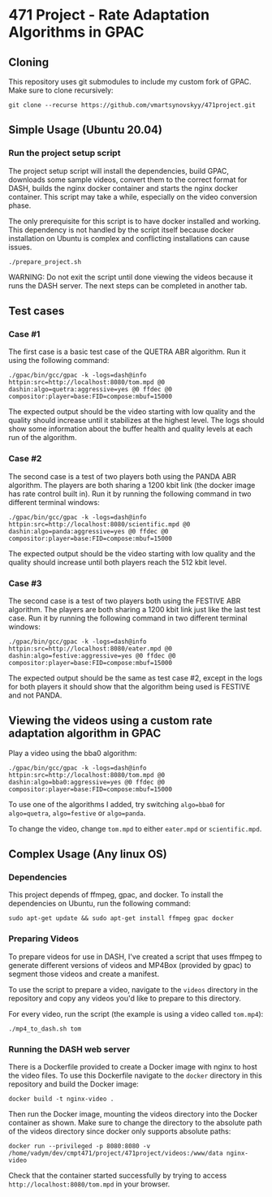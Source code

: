 # 471 Project - Rate Adaptation Algorithms in GPAC

## Cloning

This repository uses git submodules to include my custom fork of GPAC. Make sure to clone recursively:

```
git clone --recurse https://github.com/vmartsynovskyy/471project.git
```

## Simple Usage (Ubuntu 20.04)

### Run the project setup script

The project setup script will install the dependencies, build GPAC, downloads some sample videos, convert them to the correct format for DASH,
builds the nginx docker container and starts the nginx docker container. This script may take a while, especially on the video conversion phase.


The only prerequisite for this script is to have docker installed and working. This dependency is not handled by the script itself
because docker installation on Ubuntu is complex and conflicting installations can cause issues.

```
./prepare_project.sh
```

WARNING: Do not exit the script until done viewing the videos because it runs the DASH server. The next steps can be completed in another tab.

## Test cases

### Case #1

The first case is a basic test case of the QUETRA ABR algorithm. Run it using the following command:

```
./gpac/bin/gcc/gpac -k -logs=dash@info httpin:src=http://localhost:8080/tom.mpd @0 dashin:algo=quetra:aggressive=yes @0 ffdec @0 compositor:player=base:FID=compose:mbuf=15000
```

The expected output should be the video starting with low quality and the quality should increase until it stabilizes at the highest level. The logs should
show some information about the buffer health and quality levels at each run of the algorithm.

### Case #2

The second case is a test of two players both using the PANDA ABR algorithm. The players are both sharing a 1200 kbit link (the docker image has rate control built in). Run it by running the following command in two different terminal windows:

```
./gpac/bin/gcc/gpac -k -logs=dash@info httpin:src=http://localhost:8080/scientific.mpd @0 dashin:algo=panda:aggressive=yes @0 ffdec @0 compositor:player=base:FID=compose:mbuf=15000
```

The expected output should be the video starting with low quality and the quality should increase until both players reach the 512 kbit level.

### Case #3

The second case is a test of two players both using the FESTIVE ABR algorithm. The players are both sharing a 1200 kbit link just like the last test case. Run it by running the following command in two different terminal windows:

```
./gpac/bin/gcc/gpac -k -logs=dash@info httpin:src=http://localhost:8080/eater.mpd @0 dashin:algo=festive:aggressive=yes @0 ffdec @0 compositor:player=base:FID=compose:mbuf=15000
```

The expected output should be the same as test case #2, except in the logs for both players it should show that the algorithm being used is FESTIVE and not PANDA.


## Viewing the videos using a custom rate adaptation algorithm in GPAC

Play a video using the bba0 algorithm:
```
./gpac/bin/gcc/gpac -k -logs=dash@info httpin:src=http://localhost:8080/tom.mpd @0 dashin:algo=bba0:aggressive=yes @0 ffdec @0 compositor:player=base:FID=compose:mbuf=15000
```

To use one of the algorithms I added, try switching `algo=bba0` for `algo=quetra`, `algo=festive` or `algo=panda`.


To change the video, change `tom.mpd` to either `eater.mpd` or `scientific.mpd`.

## Complex Usage (Any linux OS)

### Dependencies

This project depends of ffmpeg, gpac, and docker. To install the dependencies on Ubuntu, run the following command:

```
sudo apt-get update && sudo apt-get install ffmpeg gpac docker
```

### Preparing Videos


To prepare videos for use in DASH, I've created a script that uses ffmpeg to generate different versions
of videos and MP4Box (provided by gpac) to segment those videos and create a manifest.


To use the script to prepare a video, navigate to the `videos` directory in the repository and copy any videos you'd
like to prepare to this directory.


For every video, run the script (the example is using a video called `tom.mp4`):
```
./mp4_to_dash.sh tom
```

### Running the DASH web server

There is a Dockerfile provided to create a Docker image with nginx to host the video files.
To use this Dockerfile navigate to the `docker` directory in this repository and build the Docker image:

```
docker build -t nginx-video .
```

Then run the Docker image, mounting the videos directory into the Docker container as shown. Make
sure to change the directory to the absolute path of the videos directory since docker only supports absolute paths:

```
docker run --privileged -p 8080:8080 -v /home/vadym/dev/cmpt471/project/471project/videos:/www/data nginx-video
```

Check that the container started successfully by trying to access `http://localhost:8080/tom.mpd` in your browser.

